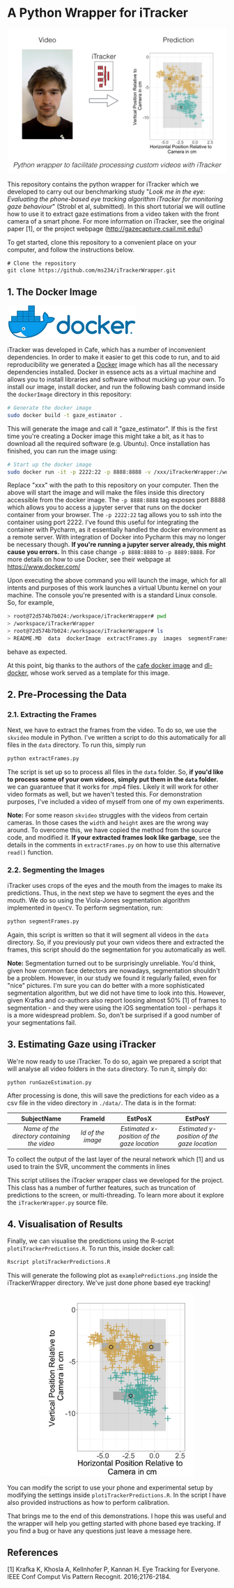 # A Python Wrapper for iTracker
<p align="center">
  <img src="images/visualAbstract.png" width="600" alt="Outline of our pipeline">
</p>

This repository contains the python wrapper for iTracker which we developed to carry out our benchmarking study "*Look me in the eye: Evaluating the phone-based eye tracking algorithm iTracker for monitoring gaze behaviour*" (Strobl et al, submitted). In this short tutorial we will outline how to use it to extract gaze estimations from a video taken with the front camera of a smart phone. For more information on iTracker, see the original paper [1], or the project webpage (http://gazecapture.csail.mit.edu/)

To get started, clone this repository to a convenient place on your computer, and follow the instructions below.

```
# Clone the repository
git clone https://github.com/ms234/iTrackerWrapper.git
```

## 1. The Docker Image  
![Docker Logo](images/dockerLogo.png)

iTracker was developed in Cafe, which has a number of inconvenient dependencies. In order to make it easier to get this code to run, and to aid reproducibility we generated a [Docker](https://www.docker.com/) image which has all the necessary dependencies installed. Docker in essence acts as a virtual machine and allows you to install libraries and software without mucking up your own. To install our image, install docker, and run the following bash command inside the `dockerImage` directory in this repository:

```bash
# Generate the docker image
sudo docker build -t gaze_estimator .
```

This will generate the image and call it "gaze_estimator". If this is the first time you're creating a Docker image this might take a bit, as it has to download all the required software (e.g. Ubuntu). Once installation has finished, you can run the image using:

```bash
# Start up the docker image
sudo docker run -it -p 2222:22 -p 8888:8888 -v /xxx/iTrackerWrapper:/workspace gaze_estimator bash
```

Replace "xxx" with the path to this repository on your computer. Then the above will start the image and will make the files inside this directory accessible from the docker image. The `-p 8888:8888` tag exposes port 8888 which allows you to access a jupyter server that runs on the docker container from your browser. The `-p 2222:22` tag allows you to ssh into the container using port 2222. I've found this useful for integrating the container with Pycharm, as it essentially handled the docker environment as a remote server. With integration of Docker into Pycharm this may no longer be necessary though. **If you're running a jupyter server already, this might cause you errors.** In this case change `-p 8888:8888` to `-p 8889:8888`. For more details on how to use Docker, see their webpage at https://www.docker.com/

Upon executing the above command you will launch the image, which for all intents and purposes of this work launches a virtual Ubuntu kernel on your machine. The console you're presented with is a standard Linux console. So, for example,

 ```bash
> root@72d574b7b024:/workspace/iTrackerWrapper# pwd
> /workspace/iTrackerWrapper
> root@72d574b7b024:/workspace/iTrackerWrapper# ls
> README.MD  data  dockerImage  extractFrames.py  images  segmentFrames.py
```
behave as expected. 

At this point, big thanks to the authors of the [cafe docker image](https://github.com/BVLC/caffe/tree/master/docker) and [dl-docker](https://github.com/floydhub/dl-docker), whose work served as a template for this image.

## 2. Pre-Processing the Data
### 2.1. Extracting the Frames
Next, we have to extract the frames from the video. To do so, we use the `skvideo` module in Python. I've written a script to do this automatically for all files in the `data` directory. To run this, simply run

```bash
python extractFrames.py
``` 
The script is set up so to process all files in the `data` folder. So, **if you'd like to process some of your own videos, simply put them in the `data` folder.** we can guarantuee that it works for .mp4 files. Likely it will work for other video formats as well, but we haven't tested this. For demonstration purposes, I've included a video of myself from one of my own experiments.

**Note:** For some reason `skvideo` struggles with the videos from certain cameras. In those cases the `width` and `height` axes are the wrong way around. To overcome this, we have copied the method from the source code, and modified it. **If your extracted frames look like garbage**, see the details in the comments in `extractFrames.py` on how to use this alternative `read()` function.

### 2.2. Segmenting the Images
iTracker uses crops of the eyes and the mouth from the images to make its predictions. Thus, in the next step we have to segment the eyes and the mouth. We do so using the Viola-Jones segmentation algorithm implemented in `OpenCV`. To perform segmentation, run:

```bash
python segmentFrames.py
``` 

Again, this script is written so that it will segment all videos in the `data` directory. So, if you previously put your own videos there and extracted the frames, this script should do the segmentation for you automatically as well.

**Note:** Segmentation turned out to be surprisingly unreliable. You'd think, given how common face detectors are nowadays, segmentation shouldn't be a problem. However, in our study we found it regularly failed, even for "nice" pictures. I'm sure you can do better with a more sophisticated segmentation algorithm, but we did not have time to look into this. However, given Krafka and co-authors also report loosing almost 50% [1] of frames to segmentation - and they were using the iOS segmentation tool - perhaps it is a more widespread problem. So, don't be surprised if a good number of your segmentations fail.

## 3. Estimating Gaze using iTracker
We're now ready to use iTracker. To do so, again we prepared a script that will analyse all video folders in the `data` directory. To run it, simply do:

```bash
python runGazeEstimation.py
```  
After processing is done, this will save the predictions for each video as a csv file in the video directory in `./data/`. The data is in the format:

| SubjectName | FrameId | EstPosX | EstPosY |
| :-------------: | :-------------: | :-------------: | :-------------: |
| *Name of the directory containing the video* | *Id of the image*  | *Estimated x-position of the gaze location* | *Estimated y-position of the gaze location* |

To collect the output of the last layer of the neural network which [1] and us used to train the SVR, uncomment the comments in lines 

This script utilises the iTracker wrapper class we developed for the project. This class has a number of further features, such as truncation of predictions to the screen, or multi-threading. To learn more about it explore the `iTrackerWrapper.py` source file.

## 4. Visualisation of Results
Finally, we can visualise the predictions using the R-script `plotiTrackerPredictions.R`. To run this, inside docker call:

```bash
Rscript plotiTrackerPredictions.R
```  

This will generate the following plot as `examplePredictions.png` inside the iTrackerWrapper directory. We've just done phone based eye tracking!
<p align="center">
  <img src="images/examplePredictions.png" width="350" alt="Plot of the predictions generated by iTracker">
</p>

You can modify the script to use your phone and experimental setup by modifying the settings inside `plotiTrackerPredictions.R`. In the script I have also provided instructions as how to perform calibration.

That brings me to the end of this demonstrations. I hope this was useful and the wrapper will help you getting started with phone based eye tracking. If you find a bug or have any questions just leave a message here. 

## References
[1] Krafka K, Khosla A, Kellnhofer P, Kannan H. Eye Tracking for Everyone. IEEE Conf Comput Vis Pattern Recognit. 2016;2176-2184.